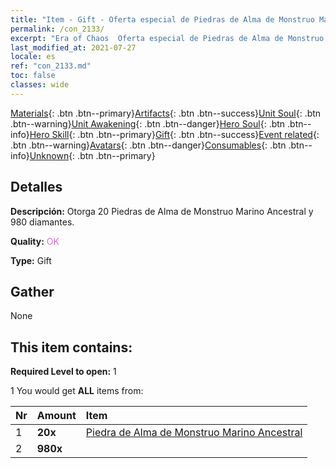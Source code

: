 ```yaml
---
title: "Item - Gift - Oferta especial de Piedras de Alma de Monstruo Marino Ancestral A"
permalink: /con_2133/
excerpt: "Era of Chaos  Oferta especial de Piedras de Alma de Monstruo Marino Ancestral A"
last_modified_at: 2021-07-27
locale: es
ref: "con_2133.md"
toc: false
classes: wide
---
```

 [Materials](/ItemsES/){: .btn .btn--primary}[Artifacts](/ItemsES/Artifacts/){: .btn .btn--success}[Unit Soul](/ItemsES/UnitSoul/){: .btn .btn--warning}[Unit Awakening](/ItemsES/UnitAwakening/){: .btn .btn--danger}[Hero Soul](/ItemsES/HeroSoul/){: .btn .btn--info}[Hero Skill](/ItemsES/HeroSkill/){: .btn .btn--primary}[Gift](/ItemsES/Gift/){: .btn .btn--success}[Event related](/ItemsES/Events/){: .btn .btn--warning}[Avatars](/ItemsES/Avatars/){: .btn .btn--danger}[Consumables](/ItemsES/Consumables/){: .btn .btn--info}[Unknown](/ItemsES/Unknown/){: .btn .btn--primary}

## Detalles
 **Descripción:** Otorga 20 Piedras de Alma de Monstruo Marino Ancestral y 980 diamantes.

 **Quality:** <span style="color: #DA70D6">OK</span>

 **Type:** Gift

## Gather

  None

## This item contains:

 **Required Level to open:** 1

 1 You would get **ALL** items  from:

  | Nr | Amount |     Item    |
  |:---|:-------|:------------|
  | 1 |  **20x** | [Piedra de Alma de Monstruo Marino Ancestral](/ItemsES/unt_355/) |  | 
  | 2 |  **980x** | <i class="fas fa-gem"/> |  | 
